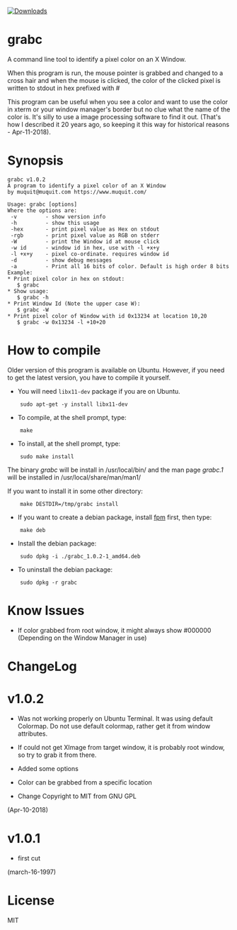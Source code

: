 [![Downloads](https://img.shields.io/github/downloads/muquit/grabc/total.svg)](https://github.com/muquit/grabc/releases)
# grabc
A command line tool to identify a pixel color on an X Window.

When this program is run, the mouse pointer is grabbed and changed to
a cross hair and when the mouse is clicked, the color of the clicked
pixel is written to stdout in hex prefixed with #

This program can be useful when you see a color and want to use the
color in xterm or your window manager's border but no clue what the
name of the color is. It's silly to use a image processing software
to find it out. (That's how I described it 20 years ago, so keeping it 
this way for historical reasons - Apr-11-2018).

# Synopsis

```
grabc v1.0.2
A program to identify a pixel color of an X Window
by muquit@muquit.com https://www.muquit.com/

Usage: grabc [options]
Where the options are:
 -v         - show version info
 -h         - show this usage
 -hex       - print pixel value as Hex on stdout
 -rgb       - print pixel value as RGB on stderr
 -W         - print the Window id at mouse click
 -w id      - window id in hex, use with -l +x+y
 -l +x+y    - pixel co-ordinate. requires window id
 -d         - show debug messages
 -a         - Print all 16 bits of color. Default is high order 8 bits
Example:
* Print pixel color in hex on stdout:
   $ grabc
* Show usage:
   $ grabc -h
* Print Window Id (Note the upper case W):
   $ grabc -W
* Print pixel color of Window with id 0x13234 at location 10,20
   $ grabc -w 0x13234 -l +10+20
```

# How to compile
Older version of this program is available on Ubuntu. However, if you need to get the latest version, you have to compile it yourself.

* You will need ```libx11-dev``` package if you are on Ubuntu. 
```
    sudo apt-get -y install libx11-dev
```
* To compile, at the shell prompt, type:
```
    make
```    

* To install, at the shell prompt, type:
```
    sudo make install
```
The binary *grabc* will be install in /usr/local/bin/ and the man page *grabc.1*
will be installed in /usr/local/share/man/man1/

If you want to install it in some other directory:
```
    make DESTDIR=/tmp/grabc install
```

* If you want to create a debian package, install [fpm](https://github.com/jordansissel/fpm) first, then type:
```
    make deb
```

* Install the debian package:
```
    sudo dpkg -i ./grabc_1.0.2-1_amd64.deb
```

* To uninstall the debian package:
```
    sudo dpkg -r grabc
```

# Know Issues

* If color grabbed from root window, it might always show #000000 (Depending
on the Window Manager in use)


# ChangeLog

# v1.0.2
 * Was not working properly on Ubuntu Terminal. It was using default Colormap. Do not use default colormap, rather get it from window attributes. 
 * If could not get XImage from target window, it is probably root window,
    so try to grab it from there.
* Added some options
* Color can be grabbed from a specific location

* Change Copyright to MIT from GNU GPL

(Apr-10-2018)

# v1.0.1
* first cut

(march-16-1997)


# License

MIT
